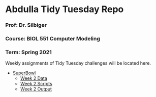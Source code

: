 # Abdulla Tidy Tuesday Repo
### Prof: Dr. Silbiger
### Course: BIOL 551 Computer Modeling
### Term: Spring 2021
Weekly assignments of Tidy Tuesday challenges will be located here. 
 * [SuperBowl](https://github.com/Biol551-CSUN/TidyTuesday/tree/main/SuperBowl)
   * [Week 2 Data](https://github.com/Biol551-CSUN/TidyTuesday/tree/main/SuperBowl/Data)
   * [Week 2 Scripts](https://github.com/Biol551-CSUN/TidyTuesday/tree/main/SuperBowl/Scripts)
   * [Week 2 Output](https://github.com/Biol551-CSUN/TidyTuesday/tree/main/WSuperBowl/Output)
